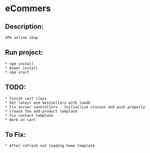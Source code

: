 # eCommers

##  Description:
    SPA online shop


## Run project:
    * npm install
    * bower install
    * npm start

## TODO:
    * Finish cart class
    * Get latest and bestsellers with lowdb
    * Fix server controllers - Initiallize classes and push properly
    * Create the add-product template
    * Fix contact template
    * Work on cart

## To Fix:
    * After refresh not loading home template

